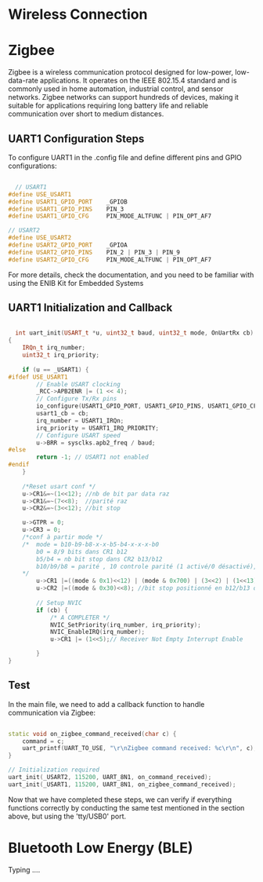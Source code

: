 # Wireless Connection

# Zigbee

Zigbee is a wireless communication protocol designed for low-power, low-data-rate applications. It operates on the IEEE 802.15.4 standard and is commonly used in home automation, industrial control, and sensor networks. Zigbee networks can support hundreds of devices, making it suitable for applications requiring long battery life and reliable communication over short to medium distances.

## UART1 Configuration Steps

To configure UART1 in the .config file and define different pins and GPIO configurations:

```cpp

  // USART1
#define USE_USART1
#define USART1_GPIO_PORT    _GPIOB
#define USART1_GPIO_PINS    PIN_3
#define USART1_GPIO_CFG     PIN_MODE_ALTFUNC | PIN_OPT_AF7

// USART2
#define USE_USART2
#define USART2_GPIO_PORT    _GPIOA
#define USART2_GPIO_PINS    PIN_2 | PIN_3 | PIN_9
#define USART2_GPIO_CFG     PIN_MODE_ALTFUNC | PIN_OPT_AF7

```
For more details, check the documentation, and you need to be familiar with using the ENIB Kit for Embedded Systems

## UART1 Initialization and Callback

```cpp
  
  int uart_init(USART_t *u, uint32_t baud, uint32_t mode, OnUartRx cb)
{
    IRQn_t irq_number;
    uint32_t irq_priority;
    
    if (u == _USART1) {
#ifdef USE_USART1
        // Enable USART clocking
        _RCC->APB2ENR |= (1 << 4); 
        // Configure Tx/Rx pins
        io_configure(USART1_GPIO_PORT, USART1_GPIO_PINS, USART1_GPIO_CFG, NULL);
        usart1_cb = cb;
        irq_number = USART1_IRQn;
        irq_priority = USART1_IRQ_PRIORITY;
        // Configure USART speed
        u->BRR = sysclks.apb2_freq / baud;
#else
        return -1; // USART1 not enabled
#endif
    }
    
    /*Reset usart conf */
    u->CR1&=~(1<<12); //nb de bit par data raz
    u->CR1&=~(7<<8);  //parité raz
    u->CR2&=~(3<<12); //bit stop

	u->GTPR = 0;
	u->CR3 = 0;
    /*conf à partir mode */
    /*  mode = b10-b9-b8-x-x-b5-b4-x-x-x-b0
        b0 = 8/9 bits dans CR1 b12
        b5/b4 = nb bit stop dans CR2 b13/b12
        b10/b9/b8 = parité , 10 controle parité (1 activé/0 désactivé), 9 type parité (Odd/Even) , 8 PEIE parity Error interrupt enable
    */
        u->CR1 |=((mode & 0x1)<<12) | (mode & 0x700) | (3<<2) | (1<<13);  //conf + tx/rx activé + usart enable
        u->CR2 |=((mode & 0x30)<<8); //bit stop positionné en b12/b13 de CR2
                
        // Setup NVIC
        if (cb) {
            /* A COMPLETER */
            NVIC_SetPriority(irq_number, irq_priority);
            NVIC_EnableIRQ(irq_number);
            u->CR1 |= (1<<5);// Receiver Not Empty Interrupt Enable

        }
}

```

## Test 
In the main file, we need to add a callback function to handle communication via Zigbee:

```cpp

static void on_zigbee_command_received(char c) {
    command = c;
    uart_printf(UART_TO_USE, "\r\nZigbee command received: %c\r\n", c);
}

// Initialization required
uart_init(_USART2, 115200, UART_8N1, on_command_received);
uart_init(_USART1, 115200, UART_8N1, on_zigbee_command_received);

```

Now that we have completed these steps, we can verify if everything functions correctly by conducting the same test mentioned in the section above, but using the 'tty/USB0' port.

 
# Bluetooth Low Energy (BLE)

Typing ....